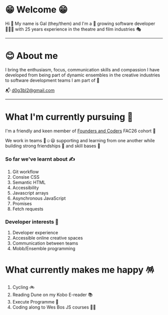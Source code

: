 # 😁 Welcome 😁

Hi :wave: My name is Gal (they/them) and I'm a 🌱 growing software developer 🧑🏻‍💻 
with 25 years experience in the theatre and film industries 🎭 

---

# 😊 About me 

I bring the enthusiasm, focus, communication skills and compassion I have developed 
from being part of dynamic ensembles in the creative industries to software development teams I am part of 🤝

📬 d0g3bl2@gmail.com

---

# What I'm currently pursuing 🐾

I'm a friendly and keen member of [Founders and Coders](https://www.foundersandcoders.com/) FAC26 cohort 🎏

We work in teams 🙂☺️😃 supporting and learning from one another while building strong friendships 💪 and skill bases 🤹

### So far we've learnt about ✍️ 
1. Git workflow 
2. Consise CSS
3. Semantic HTML
4. Accessibility
5. Javascript arrays
6. Asynchronous JavaScript  
7. Promises 
8. Fetch requests 

### Developer interests 🫠
1. Developer experience 
2. Accessible online creative spaces 
3. Communication between teams 
4. Mobb/Ensemble programming 

# What currently makes me happy 🪅
1. Cycling 🚲
2. Reading Dune on my Kobo E-reader 📚
3. Execute Programme 🧩
4. Coding along to Wes Bos JS courses 🧑‍💻



<!--
**d0g3bl2/d0g3bl2** is a ✨ _special_ ✨ repository because its `README.md` (this file) appears on your GitHub profile.

Here are some ideas to get you started:

- 🔭 I’m currently working on ...
- 🌱 I’m currently learning ...
- 👯 I’m looking to collaborate on ...
- 🤔 I’m looking for help with ...
- 💬 Ask me about ...
- 📫 How to reach me: ...
- 😄 Pronouns: ...
- ⚡ Fun fact: ...
-->
